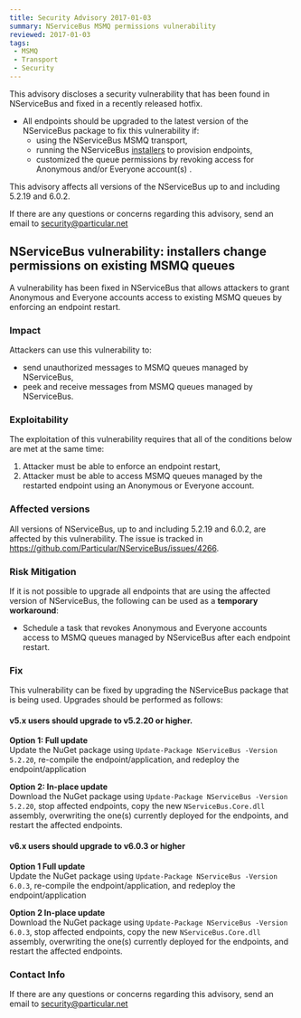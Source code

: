 ```yaml
---
title: Security Advisory 2017-01-03
summary: NServiceBus MSMQ permissions vulnerability
reviewed: 2017-01-03
tags:
 - MSMQ
 - Transport
 - Security
---
```


This advisory discloses a security vulnerability that has been found in NServiceBus and fixed in a recently released hotfix.
* All endpoints should be upgraded to the latest version of the NServiceBus package to fix this vulnerability if:
  * using the NServiceBus MSMQ transport,
  * running the NServiceBus [installers](/nservicebus/operations/installers.md) to provision endpoints,
  * customized the queue permissions by revoking access for Anonymous and/or Everyone account(s) .  

This advisory affects all versions of the NServiceBus up to and including 5.2.19 and 6.0.2.

If there are any questions or concerns regarding this advisory, send an email to security@particular.net

## NServiceBus vulnerability: installers change permissions on existing MSMQ queues
A vulnerability has been fixed in NServiceBus that allows attackers to grant Anonymous and Everyone accounts access to existing MSMQ queues by enforcing an endpoint restart.

### Impact
Attackers can use this vulnerability to:
 * send unauthorized messages to MSMQ queues managed by NServiceBus,
 * peek and receive messages from MSMQ queues managed by NServiceBus.

### Exploitability
The exploitation of this vulnerability requires that all of the conditions below are met at the same time:
 1. Attacker must be able to enforce an endpoint restart,
 1. Attacker must be able to access MSMQ queues managed by the restarted endpoint using an Anonymous or Everyone account.

### Affected versions
All versions of NServiceBus, up to and including 5.2.19 and 6.0.2, are affected by this vulnerability. The issue is tracked in https://github.com/Particular/NServiceBus/issues/4266.

### Risk Mitigation
If it is not possible to upgrade all endpoints that are using the affected version of NServiceBus, the following can be used as a **temporary workaround**:

* Schedule a task that revokes Anonymous and Everyone accounts access to MSMQ queues managed by NServiceBus after each endpoint restart.

### Fix
This vulnerability can be fixed by upgrading the NServiceBus package that is being used. Upgrades should be performed as follows:

#### v5.x users should upgrade to v5.2.20 or higher.
**Option 1: Full update**  
Update the NuGet package using `Update-Package NServiceBus -Version 5.2.20`, re-compile the endpoint/application, and redeploy the endpoint/application 

**Option 2: In-place update**  
Download the NuGet package using `Update-Package NServiceBus -Version 5.2.20`, stop affected endpoints, copy the new `NServiceBus.Core.dll` assembly, overwriting the one(s) currently deployed for the endpoints, and restart the affected endpoints.

#### v6.x users should upgrade to v6.0.3 or higher
**Option 1 Full update**    
Update the NuGet package using `Update-Package NServiceBus -Version 6.0.3`, re-compile the endpoint/application, and redeploy the endpoint/application 

**Option 2  In-place update**  
Download the NuGet package using `Update-Package NServiceBus -Version 6.0.3`, stop affected endpoints, copy the new `NServiceBus.Core.dll` assembly, overwriting the one(s) currently deployed for the endpoints, and restart the affected endpoints.

### Contact Info
If there are any questions or concerns regarding this advisory, send an email to security@particular.net